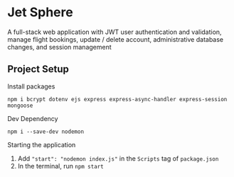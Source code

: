 # Jet Sphere

A full-stack web application with JWT user authentication and validation, manage flight bookings, update / delete account, administrative database changes, and session management

## Project Setup

Install packages

`npm i bcrypt dotenv ejs express express-async-handler express-session mongoose`

Dev Dependency

`npm i --save-dev nodemon`

Starting the application

1. Add `"start": "nodemon index.js"` in the `Scripts` tag of `package.json`
2. In the terminal, run `npm start`

